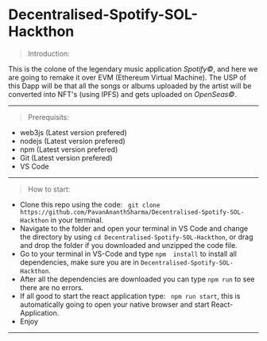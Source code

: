 # Decentralised-Spotify-SOL-Hackthon

> Introduction:

This is the colone of the legendary music application *Spotify©*, and here we are going to remake it over EVM (Ethereum Virtual Machine). The USP of this Dapp will be that all the songs or albums uploaded by the artist will be converted into NFT's (using IPFS) and gets uploaded on *OpenSeas©*.

-------------------------------------------------------------------------------------------------------------------------------------------------------------------------

> Prerequisits: 

- web3js (Latest version prefered)
- nodejs (Latest version prefered)
- npm (Latest version prefered)
- Git (Latest version prefered)
- VS Code

-------------------------------------------------------------------------------------------------------------------------------------------------------------------------

> How to start:

- Clone this repo using the code: ``` git clone https://github.com/PavanAnanthSharma/Decentralised-Spotify-SOL-Hackthon``` in your terminal.
- Navigate to the folder and open your terminal in VS Code and change the directory by using ```cd Decentralised-Spotify-SOL-Hackthon```, or drag and drop the folder if you downloaded and unzipped the code file.
- Go to your terminal in VS-Code and type ```npm  install``` to install all dependencies, make sure you are in ```Decentralised-Spotify-SOL-Hackthon```.
- After all the dependencies are downloaded you can type ```npm run``` to see there are no errors.
- If all good to start the react application type: ``` npm run start```, this is automatically going to open your native browser and start React-Application.
- Enjoy

-------------------------------------------------------------------------------------------------------------------------------------------------------------------------
